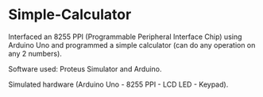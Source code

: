 # Simple-Calculator
Interfaced an 8255 PPI (Programmable Peripheral Interface Chip) using Arduino Uno and programmed a simple calculator (can do any operation on any 2 numbers).

Software used: Proteus Simulator and Arduino.

Simulated hardware (Arduino Uno - 8255 PPI - LCD LED - Keypad).

